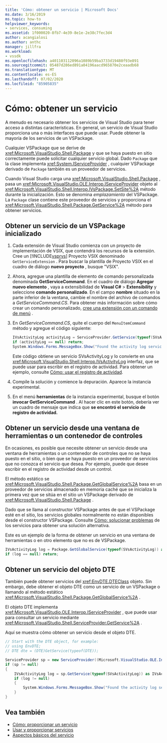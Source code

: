 ```yaml
---
title: 'Cómo: obtener un servicio | Microsoft Docs'
ms.date: 3/16/2019
ms.topic: how-to
helpviewer_keywords:
- services, consuming
ms.assetid: 1f000020-8fb7-4e39-8e1e-2e38c7fec3d4
author: acangialosi
ms.author: anthc
manager: jillfra
ms.workload:
- vssdk
ms.openlocfilehash: a401103112096a1089b59ba3733d19480f93e891
ms.sourcegitcommit: 05487d286ed891a04196aacd965870e2ceaadb68
ms.translationtype: MT
ms.contentlocale: es-ES
ms.lasthandoff: 07/02/2020
ms.locfileid: "85905835"
---
```

# <a name="how-to-get-a-service"></a>Cómo: obtener un servicio

A menudo es necesario obtener los servicios de Visual Studio para tener acceso a distintas características. En general, un servicio de Visual Studio proporciona una o más interfaces que puede usar. Puede obtener la mayoría de los servicios de un VSPackage.

Cualquier VSPackage que se derive de <xref:Microsoft.VisualStudio.Shell.Package> y que se haya puesto en sitio correctamente puede solicitar cualquier servicio global. Dado `Package` que la clase implementa <xref:System.IServiceProvider> , cualquier VSPackage derivado de `Package` también es un proveedor de servicios.

Cuando Visual Studio carga una <xref:Microsoft.VisualStudio.Shell.Package> , pasa un <xref:Microsoft.VisualStudio.OLE.Interop.IServiceProvider> objeto al <xref:Microsoft.VisualStudio.Shell.Interop.IVsPackage.SetSite%2A> método durante la inicialización. Esto se denomina *emplazamiento* del VSPackage. La `Package` clase contiene este proveedor de servicios y proporciona el <xref:Microsoft.VisualStudio.Shell.Package.GetService%2A> método para obtener servicios.

## <a name="getting-a-service-from-an-initialized-vspackage"></a>Obtener un servicio de un VSPackage inicializado

1. Cada extensión de Visual Studio comienza con un proyecto de implementación de VSIX, que contendrá los recursos de la extensión. Cree un [!INCLUDE[vsprvs](../code-quality/includes/vsprvs_md.md)] Proyecto VSIX denominado `GetServiceExtension` . Para buscar la plantilla de Proyecto VSIX en el cuadro de diálogo **nuevo proyecto** , busque "VSIX".

2. Ahora, agregue una plantilla de elemento de comando personalizada denominada **GetServiceCommand**. En el cuadro de diálogo **Agregar nuevo elemento** , vaya a extensibilidad de **Visual C#**  >  **Extensibility** y seleccione **comando personalizado**. En el campo **nombre** situado en la parte inferior de la ventana, cambie el nombre del archivo de comandos a *GetServiceCommand.CS*. Para obtener más información sobre cómo crear un comando personalizado, [cree una extensión con un comando de menú](../extensibility/creating-an-extension-with-a-menu-command.md) .

3. En *GetServiceCommand.CS*, quite el cuerpo del `MenuItemCommand` método y agregue el código siguiente:

   ```csharp
   IVsActivityLog activityLog = ServiceProvider.GetService(typeof(SVsActivityLog)) as IVsActivityLog;
   if (activityLog == null) return;
   System.Windows.Forms.MessageBox.Show("Found the activity log service.");

   ```

    Este código obtiene un servicio SVsActivityLog y lo convierte en una <xref:Microsoft.VisualStudio.Shell.Interop.IVsActivityLog> interfaz, que se puede usar para escribir en el registro de actividad. Para obtener un ejemplo, consulte [Cómo: usar el registro de actividad](../extensibility/how-to-use-the-activity-log.md).

4. Compile la solución y comience la depuración. Aparece la instancia experimental.

5. En el menú **herramientas** de la instancia experimental, busque el botón **invocar GetServiceCommand** . Al hacer clic en este botón, debería ver un cuadro de mensaje que indica que **se encontró el servicio de registro de actividad.**

## <a name="getting-a-service-from-a-tool-window-or-control-container"></a>Obtener un servicio desde una ventana de herramientas o un contenedor de controles

En ocasiones, es posible que necesite obtener un servicio desde una ventana de herramientas o un contenedor de controles que no se haya puesto en el sitio, o bien que se haya puesto en un proveedor de servicios que no conozca el servicio que desea. Por ejemplo, puede que desee escribir en el registro de actividad desde un control.

El método estático se <xref:Microsoft.VisualStudio.Shell.Package.GetGlobalService%2A> basa en un proveedor de servicios almacenado en memoria caché que se inicializa la primera vez que se sitúa en el sitio un VSPackage derivado de <xref:Microsoft.VisualStudio.Shell.Package> .

Dado que se llama al constructor VSPackage antes de que el VSPackage esté en el sitio, los servicios globales normalmente no están disponibles desde el constructor VSPackage. Consulte [Cómo: solucionar problemas](../extensibility/how-to-troubleshoot-services.md) de los servicios para obtener una solución alternativa.

Este es un ejemplo de la forma de obtener un servicio en una ventana de herramientas o en otro elemento que no es de VSPackage.

```csharp
IVsActivityLog log = Package.GetGlobalService(typeof(SVsActivityLog)) as IVsActivityLog;
if (log == null) return;
```

## <a name="getting-a-service-from-the-dte-object"></a>Obtener un servicio del objeto DTE

También puede obtener servicios del <xref:EnvDTE.DTEClass> objeto. Sin embargo, debe obtener el objeto DTE como un servicio de un VSPackage o llamando al método estático <xref:Microsoft.VisualStudio.Shell.Package.GetGlobalService%2A> .

El objeto DTE implementa <xref:Microsoft.VisualStudio.OLE.Interop.IServiceProvider> , que puede usar para consultar un servicio mediante <xref:Microsoft.VisualStudio.Shell.ServiceProvider.GetService%2A> .

Aquí se muestra cómo obtener un servicio desde el objeto DTE.

```csharp
// Start with the DTE object, for example: 
// using EnvDTE;
// DTE dte = (DTE)GetService(typeof(DTE));

ServiceProvider sp = new ServiceProvider((Microsoft.VisualStudio.OLE.Interop.IServiceProvider)dte);
if (sp != null)
{
    IVsActivityLog log = sp.GetService(typeof(SVsActivityLog)) as IVsActivityLog;
    if (log != null)
    {
        System.Windows.Forms.MessageBox.Show("Found the activity log service.");
    }
}
```

## <a name="see-also"></a>Vea también

- [Cómo: proporcionar un servicio](../extensibility/how-to-provide-a-service.md)
- [Usar y proporcionar servicios](../extensibility/using-and-providing-services.md)
- [Aspectos básicos del servicio](../extensibility/internals/service-essentials.md)

